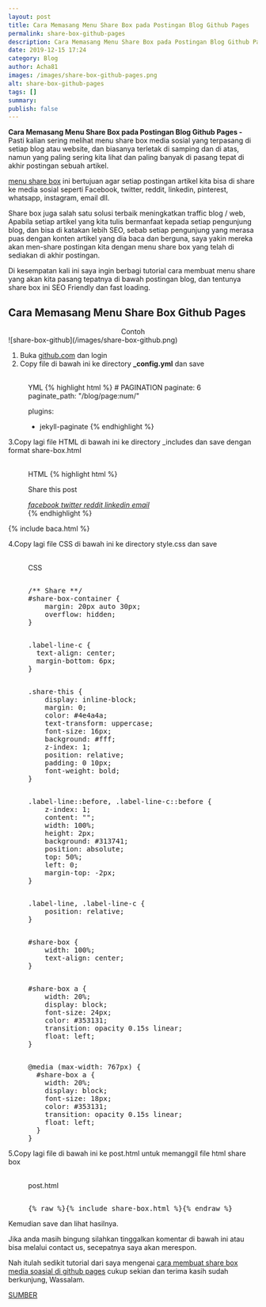 ```yaml
---
layout: post
title: Cara Memasang Menu Share Box pada Postingan Blog Github Pages
permalink: share-box-github-pages
description: Cara Memasang Menu Share Box pada Postingan Blog Github Pages - Pasti kalian sering melihat menu share box sosial media yang terpasang di setiap blog atau website
date: 2019-12-15 17:24
category: Blog
author: Acha81
images: /images/share-box-github-pages.png
alt: share-box-github-pages
tags: []
summary: 
publish: false
---
```

**Cara Memasang Menu Share Box pada Postingan Blog Github Pages -** Pasti kalian sering melihat menu share box media sosial yang terpasang di setiap blog atau website, dan biasanya terletak di samping dan di atas, namun yang paling sering kita lihat dan paling banyak di pasang tepat di akhir postingan sebuah artikel.

[menu share box](share-box-github-pages) ini bertujuan agar setiap postingan artikel kita bisa di share ke media sosial seperti Facebook, twitter, reddit, linkedin, pinterest, whatsapp, instagram, email dll.

Share box juga salah satu solusi terbaik meningkatkan traffic blog / web, Apabila setiap artikel yang kita tulis bermanfaat kepada setiap pengunjung blog, dan bisa di katakan lebih SEO, sebab setiap pengunjung yang merasa puas dengan konten artikel yang dia baca dan berguna, saya yakin mereka akan men-share postingan kita dengan menu share box yang telah di sediakan di akhir postingan.

Di kesempatan kali ini saya ingin berbagi tutorial cara membuat menu share yang akan kita pasang tepatnya di bawah postingan blog, dan tentunya share box ini SEO Friendly dan fast loading.

## Cara Memasang Menu Share Box Github Pages
<center>Contoh</center>
![share-box-github](/images/share-box-github.png)

1. Buka [github.com](github.com) dan login
2. Copy file di bawah ini ke directory **_config.yml** dan save
<br><br>
<figure class="highlight">
<span class="code-pil">
<i aria-hidden="true" class="fa fa-code font-weight-bold"></i>
YML</span>
{% highlight html %}
# PAGINATION
paginate: 6
paginate_path: "/blog/page:num/"

plugins:
- jekyll-paginate
{% endhighlight %}
</figure>

3.Copy lagi file HTML di bawah ini ke directory _includes dan save dengan format share-box.html
<br><br>

<figure class="highlight">
<span class="code-pil">
<i aria-hidden="true" class="fa fa-code font-weight-bold"></i>
HTML</span>
{% highlight html %}
<div id="share-box-container">
<div class="label-line-c">
<p class="share-this">Share this post</p>
</div>
<div id="share-box">
<a href="https://www.facebook.com/sharer/sharer.php?u={% raw %}{{ site.url }}{{ page.url }}{% endraw %}" onclick="window.open(this.href, 'mywin', 'left=20,top=20,width=500,height=500,toolbar=1,resizable=0'); return false;">
<i class="fa fa-facebook-official fa share-button">
facebook</i>
</a>
<a href="https://twitter.com/intent/tweet?text={% raw %}{{ page.title }}&url={{ site.url }}{{ page.url }}{% endraw %}" onclick="window.open(this.href, 'mywin', 'left=20,top=20,width=500,height=500,toolbar=1,resizable=0'); return false;">
<i class="fa fa-twitter fa share-button">
twitter</i>
</a>
<a href="http://www.reddit.com/submit?url={% raw %}{{ site.url }}{{ page.url }}{% endraw %}" onclick="window.open(this.href, 'mywin', 'left=20,top=20,width=900,height=500,toolbar=1,resizable=0'); return false;">
<i class="fa fa-reddit fa share-button">
reddit</i>
</a>
<a href="https://www.linkedin.com/shareArticle?mini=true&url={% raw %}{{ site.url }}{{ page.url }}{% endraw %}&title={% raw %}{{ page.title }}{% endraw %}&summary={% raw %}{{ page.desc }}{% endraw %}&source=webjeda" onclick="window.open(this.href, 'mywin', 'left=20,top=20,width=500,height=500,toolbar=1,resizable=0'); return false;">
<i class="fa fa-linkedin fa share-button">
linkedin</i>
</a>
<a href="mailto:?subject={% raw %}{{ page.title }}{% endraw %}&amp;body=Check out this site {% raw %}{{ site.url }}{{ page.url }}{% endraw %}">
<i class="fa fa-envelope fa share-button">
email</i>
</a>
</div>
</div>
{% endhighlight %}
</figure>

{% include baca.html %}

4.Copy lagi file CSS di bawah ini ke directory style.css dan save
<br><br>

<figure class="highlight">
<span class="code-pil">
<i aria-hidden="true" class="fa fa-code font-weight-bold"></i>
CSS</span>
<pre><span class="nt">
/** Share **/
#share-box-container {
    margin: 20px auto 30px;
    overflow: hidden;
}
</span></pre>

<pre><span class="nt">
.label-line-c {
  text-align: center;
  margin-bottom: 6px;
}
</span></pre>

<pre><span class="nt">
.share-this {
    display: inline-block;
    margin: 0;
    color: #4e4a4a;
    text-transform: uppercase;
    font-size: 16px;
    background: #fff;
    z-index: 1;
    position: relative;
    padding: 0 10px;
    font-weight: bold;
}
</span></pre>

<pre><span class="nt">
.label-line::before, .label-line-c::before {
    z-index: 1;
    content: "";
    width: 100%;
    height: 2px;
    background: #313741;
    position: absolute;
    top: 50%;
    left: 0;
    margin-top: -2px;
}
</span></pre>

<pre><span class="nt">
.label-line, .label-line-c {
    position: relative;
}
</span></pre>

<pre><span class="nt">
#share-box {
    width: 100%;
    text-align: center;
}
</span></pre>

<pre><span class="nt">
#share-box a {
    width: 20%;
    display: block;
    font-size: 24px;
    color: #353131;
    transition: opacity 0.15s linear;
    float: left;
}
</span></pre>

<pre><span class="nt">
@media (max-width: 767px) {
  #share-box a {
    width: 20%;
    display: block;
    font-size: 18px;
    color: #353131;
    transition: opacity 0.15s linear;
    float: left;
  }
}
</span></pre>
</figure>

5.Copy lagi file di bawah ini ke post.html untuk memanggil file html share box
<br><br>

<figure class="highlight">
<span class="code-pil"><i aria-hidden="true" class="fa fa-code font-weight-bold"></i>post.html</span>
<pre><span class="nt">
{% raw %}{% include share-box.html %}{% endraw %}
</span></pre>
</figure>

Kemudian save dan lihat hasilnya.

Jika anda masih bingung silahkan tinggalkan komentar di bawah ini atau bisa melalui contact us, secepatnya saya akan merespon.

Nah itulah sedikit tutorial dari saya mengenai [cara membuat share box media soasial di github pages](share-box-github-pages) cukup sekian dan terima kasih sudah berkunjung, Wassalam. 

[SUMBER](https://jekyllcodex.org/without-plugin/share-buttons/)
